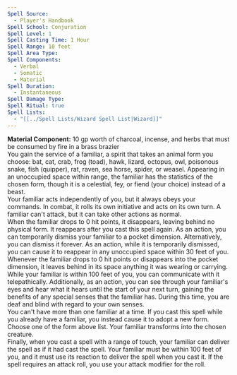 ```yaml
---
Spell Source:
  - Player's Handbook
Spell School: Conjuration
Spell Level: 1
Spell Casting Time: 1 Hour
Spell Range: 10 feet
Spell Area Type: 
Spell Components:
  - Verbal
  - Somatic
  - Material
Spell Duration:
  - Instantaneous
Spell Damage Type: 
Spell Ritual: true
Spell Lists:
  - "[[../Spell Lists/Wizard Spell List|Wizard]]"
---
```


**Material Component:** 10 gp worth of charcoal, incense, and herbs that must be consumed by fire in a brass brazier  
You gain the service of a familiar, a spirit that takes an animal form you choose: bat, cat, crab, frog (toad), hawk, lizard, octopus, owl, poisonous snake, fish (quipper), rat, raven, sea horse, spider, or weasel. Appearing in an unoccupied space within range, the familiar has the statistics of the chosen form, though it is a celestial, fey, or fiend (your choice) instead of a beast.  
Your familiar acts independently of you, but it always obeys your commands. In combat, it rolls its own initiative and acts on its own turn. A familiar can't attack, but it can take other actions as normal.  
When the familiar drops to 0 hit points, it disappears, leaving behind no physical form. It reappears after you cast this spell again. As an action, you can temporarily dismiss your familiar to a pocket dimension. Alternatively, you can dismiss it forever. As an action, while it is temporarily dismissed, you can cause it to reappear in any unoccupied space within 30 feet of you. Whenever the familiar drops to 0 hit points or disappears into the pocket dimension, it leaves behind in its space anything it was wearing or carrying.  
While your familiar is within 100 feet of you, you can communicate with it telepathically. Additionally, as an action, you can see through your familiar's eyes and hear what it hears until the start of your next turn, gaining the benefits of any special senses that the familiar has. During this time, you are deaf and blind with regard to your own senses.  
You can't have more than one familiar at a time. If you cast this spell while you already have a familiar, you instead cause it to adopt a new form. Choose one of the form above list. Your familiar transforms into the chosen creature.  
Finally, when you cast a spell with a range of touch, your familiar can deliver the spell as if it had cast the spell. Your familiar must be within 100 feet of you, and it must use its reaction to deliver the spell when you cast it. If the spell requires an attack roll, you use your attack modifier for the roll.
